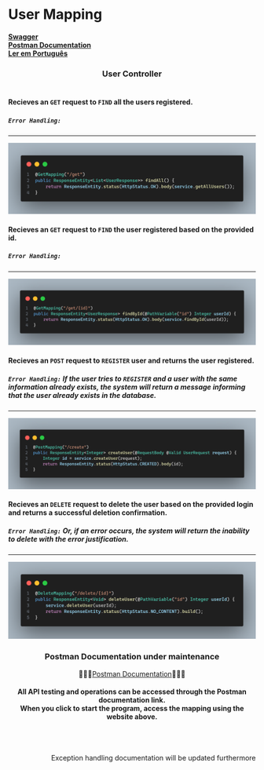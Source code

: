 # User Mapping
#### [Swagger](http://localhost:8080/swagger-ui/index.html) <br> [Postman Documentation](https://documenter.getpostman.com/view/38340143/2sAY4vi3vF) <br> [Ler em Português](portuguese.md)

### <div align="center"> User Controller</div><br>

#### Recieves an `GET` request to `FIND` all the users registered. 
##### `Error Handling:` 
---
<img src="images/findAll.png">

<br>

#### Recieves an `GET` request to `FIND` the user registered based on the provided id.
##### `Error Handling:` 
---
<img src="images/findById.png">

<br>

#### Recieves an `POST` request to `REGISTER` user and returns the user registered.
##### `Error Handling:` If the user tries to `REGISTER` and a user with the same information already exists, the system will return a message informing that the user already exists in the database.
---
<img src="images/createUser.png">

<br>

#### Recieves an `DELETE` request to delete the user based on the provided login and returns a successful deletion confirmation.
##### `Error Handling:` Or, if an error occurs, the system will return the inability to delete with the error justification.  
---
<img src="images/deleteUser.png">
</div>

### <div align="center"> Postman Documentation under maintenance </div>

<div align="center">

👨🏾‍🔧[Postman Documentation](https://documenter.getpostman.com/view/38340143/2sAY4vi3vF)👨🏾‍🔧

#### All API testing and operations can be accessed through the Postman documentation link.<br>When you click to start the program, access the mapping using the website above.
</div>

<br><br><div align="right">Exception handling documentation will be updated furthermore</div>